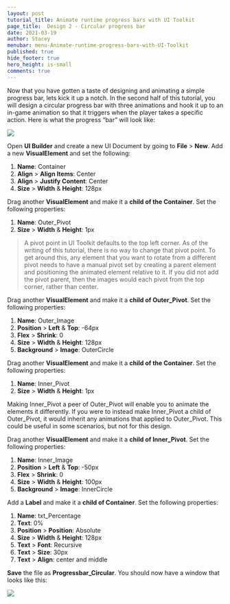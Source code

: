 ```yaml
---
layout: post
tutorial_title: Animate runtime progress bars with UI Toolkit
page_title:  Design 2 - Circular progress bar
date: 2021-03-19
author: Stacey
menubar: menu-Animate-runtime-progress-bars-with-UI-Toolkit
published: true
hide_footer: true
hero_height: is-small
comments: true
---
```

Now that you have gotten a taste of designing and animating a simple progress bar, lets kick it up a notch. In the second half of this tutorial, you will design a circular progress bar with three animations and hook it up to an in-game animation so that it triggers when the player takes a specific action. Here is what the progress “bar” will look like:

![]({{page.dir}}/images/9-design-2-final.gif.gif) 

Open **UI Builder** and create a new UI Document by going to **File** > **New**.  Add a new **VisualElement** and set the following:

1. **Name**: Container
2. **Align** > **Align Items**: Center
3. **Align** > **Justify Content**: Center
4. **Size** > **Width** & **Height**: 128px

Drag another **VisualElement** and make it a **child of the Container**. Set the following properties:

1. **Name**: Outer_Pivot
4. **Size** > **Width** & **Height**: 1px

> A pivot point in UI Toolkit defaults to the top left corner. As of the writing of this tutorial, there is no way to change that pivot point. To get around this, any element that you want to rotate from a different pivot needs to have a manual pivot set by creating a parent element and positioning the animated element relative to it. If you did not add the pivot parent, then the images would each pivot from the top corner, rather than center.

Drag another **VisualElement** and make it a **child of Outer_Pivot**. Set the following properties:

1. **Name**: Outer_Image
2. **Position** > **Left** & **Top**: -64px
3. **Flex** > **Shrink**: 0
4. **Size** > **Width** & **Height**: 128px
5. **Background** > **Image**: OuterCircle

Drag another **VisualElement** and make it a **child of the Container**. Set the following properties:

1. **Name**: Inner_Pivot
4. **Size** > **Width** & **Height**: 1px

Making Inner_Pivot a peer of Outer_Pivot will enable you to animate the elements it differently. If you were to instead make Inner_Pivot a child of Outer_Pivot, it would inherit any animations that applied to Outer_Pivot. This could be useful in some scenarios, but not for this design.

Drag another **VisualElement** and make it a **child of Inner_Pivot**. Set the following properties:

1. **Name**: Inner_Image
2. **Position** > **Left** & **Top**: -50px
3. **Flex** > **Shrink**: 0
4. **Size** > **Width** & **Height**: 100px
5. **Background** > **Image**: InnerCircle

Add a **Label** and make it a **child of Container**. Set the following properties:

1. **Name**: txt_Percentage
2. **Text**: 0%
3. **Position** > **Position**: Absolute
4. **Size** > **Width** & **Height**: 128px
5. **Text** > **Font**: Recursive
6. **Text** > **Size**: 30px
7. **Text** > **Align**: center and middle

**Save** the file as **Progressbar_Circular**. You should now have a window that looks like this:

![]({{page.dir}}/images/6-circular-ui-builder.png) 

